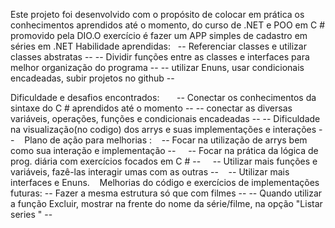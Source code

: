 Este projeto foi desenvolvido com o propósito de colocar em prática os conhecimentos aprendidos até o momento, do curso de .NET e POO em C # promovido pela DIO.O exercício é fazer um APP simples de cadastro em séries em   .NET
 Habilidade aprendidas:  
    -- Referenciar classes e utilizar classes abstratas --
    -- Dividir funções entre as classes e interfaces para melhor organização do programa --
    -- utilizar Enuns, usar condicionais encadeadas, subir projetos no github --

 Dificuldade e desafios encontrados:      
    -- Conectar os conhecimentos da sintaxe do C # aprendidos até o momento --
    -- conectar as diversas variáveis, operações, funções e condicionais encadeadas --
    -- Dificuldade na visualização(no codigo) dos arrys e suas implementações e interações -- 
      
 Plano de ação para melhorias :   
    -- Focar na utilização de arrys bem como sua interação e implementação --    
    -- Focar na prática da lógica de prog. diária com exercícios focados em C # --
    -- Utilizar mais funções e variáveis, fazê-las interagir umas com as outras --    
    -- Utilizar mais interfaces e Enuns.  
     
 Melhorias do código e exercícios de implementações futuras:
-- Fazer a mesma estrutura só que com filmes --
-- Quando utilizar  a função Excluir, mostrar na frente do nome da série/filme, na opção "Listar series " --